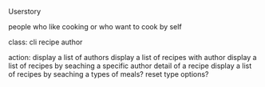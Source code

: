 Userstory

people who like cooking or who want to cook by self

class:
  cli
  recipe
  author

action:
  display a list of authors
  display a list of recipes with author
  display a list of recipes by seaching a specific author
  detail of a recipe
  display a list of recipes by seaching a types of meals?
  reset type options?